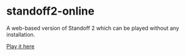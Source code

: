 # standoff2-online
A web-based version of Standoff 2 which can be played without any installation.

[Play it here](https://wanja01yt.github.io/standoff2-online/)

